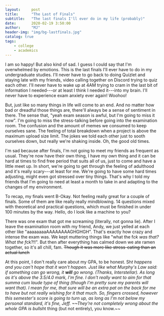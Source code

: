 ```yaml
---
layout:     post
title:      "The Last of Finals"
subtitle:   "The last finals I'll ever do in my life (probably)"
date:       2020-02-19 3:50:00
author:     "MJ"
header-img: "img/bg-lastfinals.jpg"
catalog: true
tags:
    - college
    - academics
---
```

I am so happy! But also kind of sad. I guess I could say that I'm overwhelmed by emotions. This is the last finals I'll ever have to do in my undergraduate studies. I'll never have to go back to doing Quizlet and staying late with my friends, video calling together on Discord trying to quiz each other. I'll never have to wake up at 4AM trying to cram in the last bit of information I needed---or at least I think I needed it---into my brain. I'll never have to experience exam anxiety ever again! Woohoo!

But, just like so many things in life will come to an end. And no matter how bad or dreadful those things are, there'll always be a sense of sentiment in there. The sense that, "yeah exam season is awful, but I'm going to miss it now". I'm going to miss the stress-talking before going into the examination room. The confusion and the amount of memes we consumed to keep ourselves sane. The feeling of total breakdown when a project is above the maximum upload size limit. The jokes we told each other just to sooth ourselves down, but really we're shaking inside. Oh, the good old times.

I'm sad because after finals, I'm not going to meet my friends as frequent as usual. They're now have their own thing, I have my own thing and it can be hard at times to find free period that suits all of us, just to come and have a little meet up. In short, we're going to get through the feeling of adulthood and it's really scary---at least for me. We're going to have some hard times adjusting, might even got stressed over tiny things. That's why I told my friends that I'm going to need at least a month to take in and adapting to the changes of my environment.

To recap, my finals went B-Okay. Not feeling really great for a couple of finals. Some of them are like really really mindblowing. 14 questions mixed with theoretical and practical questions, which must be finished in under 100 minutes by the way. Hello, do I look like a machine to you?

There was one exam that got me screaming (literally, not gonna lie). After I leave the examination room with my friend, Andy, we just yelled at each other like "aaaaaaaaAAAAAAAAGHGHGH". That's exactly how crazy and intense the exam was. We kept muttering things like "what the f*ck was that? What the f*ck?!!". But then after everything has calmed down  we ate ramen together, so it's all chill, fam. ~~Though it was more like stress-eating than an  actual lunch~~

At this point, I don't really care about my GPA, to be honest. Sh*t happens and you can't hope that it won't happen. Just like what Murphy's Law said: if something can go wrong, it **will** go wrong. (Thanks, Interstellar). As long as it's above the 3.5/4.0 mark, I'm fine. I don't really want to aim for that summa cum laude type of thing (though I'm pretty sure my parents will want that). I mean for me, that sure will be an extra pat on the back for me to have but not really wishing for it that much. So, fingers crossed, however this semester's score is going to turn up, as long as I'm not below my personal standard, it's fine, Jeff. ~~They're not completely wrong about the whole GPA is bullsh*t thing (but not entirely), you know.~~
